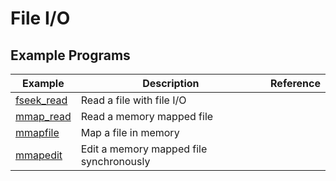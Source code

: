 # File I/O

## Example Programs

| Example | Description | Reference |
| ------- | ----------- | --------- |
| [fseek_read](fileio/fseek_read.c) | Read a file with file I/O |  |
| [mmap_read](fileio/mmap_read.c) | Read a memory mapped file |  |
| [mmapfile](fileio/mmapfile.c) | Map a file in memory |  |
| [mmapedit](fileio/mmapedit.c) | Edit a memory mapped file synchronously |  |

